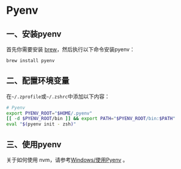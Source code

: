 # Pyenv

## 一、安装pyenv

首先你需要安装 [brew](./homebrew.md)，然后执行以下命令安装pyenv：

```sh
brew install pyenv
```

## 二、配置环境变量

在`~/.zprofile`或`~/.zshrc`中添加以下内容：

```sh
# Pyenv
export PYENV_ROOT="$HOME/.pyenv"
[[ -d $PYENV_ROOT/bin ]] && export PATH="$PYENV_ROOT/bin:$PATH"
eval "$(pyenv init - zsh)"
```

## 三、使用pyenv

关于如何使用 nvm，请参考[Windows/使用Pyenv](../windows/pyenv.md) 。
